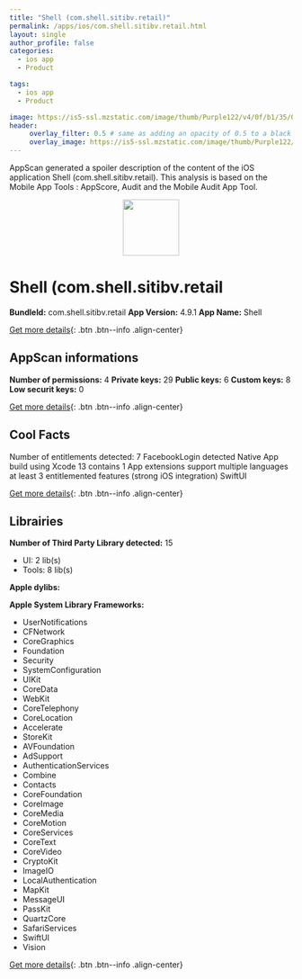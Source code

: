 ```yaml
---
title: "Shell (com.shell.sitibv.retail)"
permalink: /apps/ios/com.shell.sitibv.retail.html
layout: single
author_profile: false
categories: 
  - ios app 
  - Product 

tags: 
  - ios app 
  - Product 

image: https://is5-ssl.mzstatic.com/image/thumb/Purple122/v4/0f/b1/35/0fb1351b-ef56-d0c8-e4bd-2e225956aba0/AppIcon-1x_U007emarketing-0-7-0-85-220.png/512x512bb.jpg
header: 
     overlay_filter: 0.5 # same as adding an opacity of 0.5 to a black background
     overlay_image: https://is5-ssl.mzstatic.com/image/thumb/Purple122/v4/0f/b1/35/0fb1351b-ef56-d0c8-e4bd-2e225956aba0/AppIcon-1x_U007emarketing-0-7-0-85-220.png/512x512bb.jpg
---
```

AppScan generated a spoiler description of the content of the iOS application Shell (com.shell.sitibv.retail). This analysis is based on the Mobile App Tools : AppScore, Audit and the Mobile Audit App Tool.

  
  
<div style="text-align: center;"><img src="https://is5-ssl.mzstatic.com/image/thumb/Purple122/v4/0f/b1/35/0fb1351b-ef56-d0c8-e4bd-2e225956aba0/AppIcon-1x_U007emarketing-0-7-0-85-220.png/512x512bb.jpg" width="100" height="100"></div>  
  
# Shell (com.shell.sitibv.retail

**BundleId:** com.shell.sitibv.retail
**App Version:** 4.9.1
**App Name:** Shell


[Get more details](/pricing.html){: .btn .btn--info .align-center}  
  
## AppScan informations 

**Number of permissions:** 4
**Private keys:** 29
**Public keys:** 6
**Custom keys:** 8
**Low securit keys:** 0
  
[Get more details](/pricing.html){: .btn .btn--info .align-center}

## Cool Facts

Number of entitlements detected: 7
FacebookLogin detected
Native App
build using Xcode 13
contains 1 App extensions
support multiple languages
at least 3 entitlemented features (strong iOS integration)
SwiftUI
  
[Get more details](/pricing.html){: .btn .btn--info .align-center}

## Librairies 
**Number of Third Party Library detected:** 15
- UI: 2 lib(s)
- Tools: 8 lib(s)

**Apple dylibs:**


**Apple System Library Frameworks:**
- UserNotifications
- CFNetwork
- CoreGraphics
- Foundation
- Security
- SystemConfiguration
- UIKit
- CoreData
- WebKit
- CoreTelephony
- CoreLocation
- Accelerate
- StoreKit
- AVFoundation
- AdSupport
- AuthenticationServices
- Combine
- Contacts
- CoreFoundation
- CoreImage
- CoreMedia
- CoreMotion
- CoreServices
- CoreText
- CoreVideo
- CryptoKit
- ImageIO
- LocalAuthentication
- MapKit
- MessageUI
- PassKit
- QuartzCore
- SafariServices
- SwiftUI
- Vision


  
[Get more details](/pricing.html){: .btn .btn--info .align-center}

